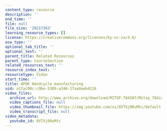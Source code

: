 ```yaml
---
content_type: resource
description: ''
end_time: ''
file: null
file_size: '29217363'
learning_resource_types: []
license: https://creativecommons.org/licenses/by-nc-sa/4.0/
ocw_type: ''
optional_tab_title: ''
optional_text: ''
parent_title: Related Resources
parent_type: CourseSection
related_resources_text: ''
resource_index_text: ''
resourcetype: Video
start_time: ''
title: APDK Handcycle manufacturing
uid: a1fac90c-c9be-5389-a346-17aa9aeb4216
video_files:
  archive_url: http://www.archive.org/download/MITSP.784S07/Mitsp_784iap07_apdk-tricycle_300k.mp4
  video_captions_file: null
  video_thumbnail_file: https://img.youtube.com/vi/8VTXj00uMtc/default.jpg
  video_transcript_file: null
video_metadata:
  youtube_id: 8VTXj00uMtc
---
```

